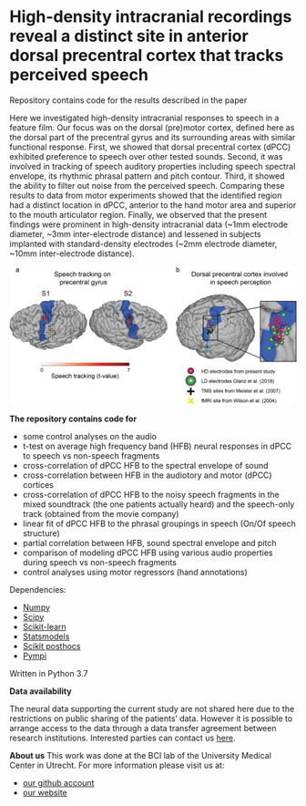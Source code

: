 # High-density intracranial recordings reveal a distinct site in anterior dorsal precentral cortex that tracks perceived speech
Repository contains code for the results described in the paper

Here we investigated high-density intracranial responses to speech in a feature film. Our focus was on the dorsal (pre)motor cortex, defined here as the dorsal part of the precentral gyrus and its surrounding areas with similar functional response. First, we showed that dorsal precentral cortex (dPCC) exhibited preference to speech over other tested sounds. Second, it was involved in tracking of speech auditory properties including speech spectral envelope, its rhythmic phrasal pattern and pitch contour. Third, it showed the ability to filter out noise from the perceived speech. Comparing these results to data from motor experiments showed that the identified region had a distinct location in dPCC, anterior to the hand motor area and superior to the mouth articulator region. Finally, we observed that the present findings were prominent in high-density intracranial data (~1mm electrode diameter, ~3mm inter-electrode distance) and lessened in subjects implanted with standard-density electrodes (~2mm electrode diameter, ~10mm inter-electrode distance).


![Alt text](/git_front.png?raw=true "Main results")


**The repository contains code for**
 
- some control analyses on the audio
- t-test on average high frequency band (HFB) neural responses in dPCC to speech vs non-speech fragments
- cross-correlation of dPCC HFB to the spectral envelope of sound
- cross-correlation between HFB in the audiotory and motor (dPCC) cortices
- cross-correlation of dPCC HFB to the noisy speech fragments in the mixed soundtrack (the one patients actually heard) and the speech-only track (obtained from the movie company)
- linear fit of dPCC HFB to the phrasal groupings in speech (On/Of speech structure)
- partial correlation between HFB, sound spectral envelope and pitch
- comparison of modeling dPCC HFB using various audio properties during speech vs non-speech fragments
- control analyses using motor regressors (hand annotations)

Dependencies:
- [Numpy](https://numpy.org/)
- [Scipy](https://www.scipy.org/)
- [Scikit-learn](https://scikit-learn.org/)
- [Statsmodels](https://www.statsmodels.org/)
- [Scikit posthocs](https://github.com/maximtrp/scikit-posthocs)
- [Pympi](https://github.com/dopefishh/pympi)

Written in Python 3.7


**Data availability**

The neural data supporting the current study are not shared here due to the restrictions on public sharing of the patients’ data. However it is possible to arrange access to the data through a data transfer agreement between research institutions. Interested parties can contact us [here](http://www.nick-ramsey.eu/contact/).


**About us**
This work was done at the BCI lab of the University Medical Center in Utrecht. For more information please visit us at:
- [our github account](https://github.com/UMCU-RIBS)
- [our website](http://www.nick-ramsey.eu)

